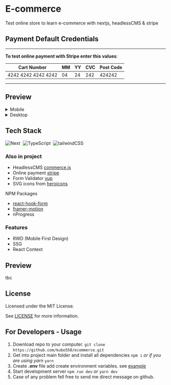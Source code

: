 # E-commerce

Test online store to learn e-commerce with nextjs, headlessCMS & stripe

## Payment Default Credentials 

---

**To test online payment with Stripe enter this values**:

|  Cart Number |  MM  | YY |  CVC  | Post Code  |
|---|---|---|---|---|
| 4242 4242 4242 4242  | 04  | 24  | 242  | 424242  |

---


## Preview

<details>
  <summary> Mobile </summary>
  <div style="float:left;">
    
  <img src="https://raw.githubusercontent.com/kubo550/ecommerce/main/preview/mobile1.jpg" alt="preview mobile device" width="210" />
  <img src="https://raw.githubusercontent.com/kubo550/ecommerce/main/preview/mobile2.jpg" alt="preview mobile device" width="210" />
  <img src="https://raw.githubusercontent.com/kubo550/ecommerce/main/preview/mobile3.jpg" alt="preview mobile device" width="210" />
  <img src="https://raw.githubusercontent.com/kubo550/ecommerce/main/preview/mobile4.jpg" alt="preview mobile device" width="210" />
  <img src="https://raw.githubusercontent.com/kubo550/ecommerce/main/preview/mobile5.jpg" alt="preview mobile device" width="210" />
  <img src="https://raw.githubusercontent.com/kubo550/ecommerce/main/preview/mobile6.jpg" alt="preview mobile device" width="210" />
  <img src="https://raw.githubusercontent.com/kubo550/ecommerce/main/preview/mobile7.jpg" alt="preview mobile device" width="210" />
  <img src="https://raw.githubusercontent.com/kubo550/ecommerce/main/preview/mobile8.jpg" alt="preview mobile device" width="210" />
    
  </div> 
</details>
<details>
  <summary> Desktop </summary>
  
  ![1](https://user-images.githubusercontent.com/43968748/128085312-1d591152-703d-4725-86fa-4c958f651626.PNG)
  ![2](https://user-images.githubusercontent.com/43968748/128085334-6dc74a6a-3446-42ee-b482-e8a4ea0a7cf7.PNG)
  ![3](https://user-images.githubusercontent.com/43968748/128085352-1e5174de-c69f-46dc-b7ec-3b225330b559.PNG)
  ![4](https://user-images.githubusercontent.com/43968748/128085368-05e1ed74-259a-4ede-9f38-9810a933a6cb.PNG)
  ![5](https://user-images.githubusercontent.com/43968748/128085383-57b22e3e-295a-47eb-a375-328f573b655a.PNG)
  ![6](https://user-images.githubusercontent.com/43968748/128085389-5e063d14-30b5-46b2-8f34-14acf98d1b5a.PNG)

  
  </details>

## Tech Stack

![Next](https://img.shields.io/badge/-Next.js-05122A?style=flat&logo=Next.js)&nbsp;
![TypeScript](https://img.shields.io/badge/-TypeScript-05122A?style=flat&logo=typescript)&nbsp;
![tailwindCSS](https://img.shields.io/badge/tailwindcss-05122A.svg?&style=flat&logo=tailwind-css&logoColor=white")&nbsp;

### Also in project

* HeadlessCMS [commerce.js](https://commercejs.com/)
* Online payment [stripe](https://stripe.com/en-pl)
* Form Validator [yup](https://www.npmjs.com/package/yup?activeTab=readme)
* SVG icons from [heroicons](https://heroicons.com/) 

NPM Packages
* [react-hook-form](https://react-hook-form.com/advanced-usage)
* [framer-motion](https://www.framer.com/motion/)
* nProgress

### Features 

* RWD (Mobile First Design)
* SSG
* React Context


## Preview

tbc

## License 

Licensed under the MIT License.

See [LICENSE](https://github.com/kubo550/ecommerce/blob/main/LICENSE) for more information.


## For Developers - Usage

1. Download repo to your computer.  ``` git clone https://github.com/kubo550/ecommerce.git ```
2. Get into project main folder and install all dependencies ``` npm i ``` *or if you are using yarn* ``` yarn ``` 
3. Create **.env** file add create environment variables. see [example](https://github.com/kubo550/ecommerce/blob/main/.env.example)
4. Start development server ``` npm run dev ``` *or*  ``` yarn dev ```
5. Case of any problem fell free to send me direct message on github.
